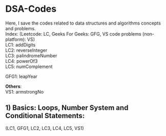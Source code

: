 # DSA-Codes
Here, I save the codes related to data structures and algorithms concepts and problems.  
Index:  (Leetcode: LC, Geeks For Geeks: GFG, VS code problems (non-platform): VS)  
LC1: addDigits  
LC2: reverseInteger  
LC3: palindromeNumber  
LC4: powerOf3  
LC5: numComplement  


GFG1: leapYear  
  
  
**Others**:  
VS1:  armstrongNo  
  
## **1) Basics: Loops, Number System and Conditional Statements:**
  (LC1, GFG1, LC2, LC3, LC4, LC5, VS1)